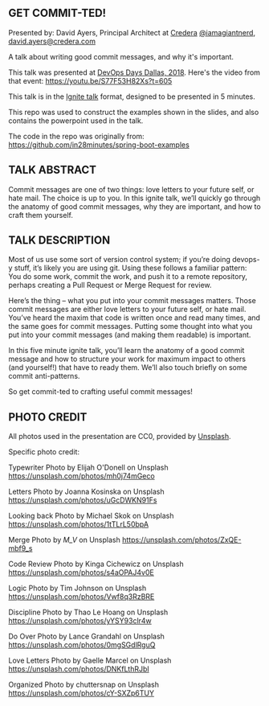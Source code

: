 GET COMMIT-TED!
---------------

Presented by: David Ayers, Principal Architect at [Credera](http://www.credera.com)
[@iamagiantnerd](https://twitter.com/iamagiantnerd), david.ayers@credera.com

A talk about writing good commit messages, and why it's important.

This talk was presented at [DevOps Days Dallas, 2018](https://www.devopsdays.org/events/2018-dallas/welcome/). Here's the video from that event:
https://youtu.be/S77F53H82Xs?t=605

This talk is in the [Ignite talk](http://www.ignitetalks.io/) format, designed to be presented in 5 minutes.

This repo was used to construct the examples shown in the slides, and also contains the powerpoint used in the talk.

The code in the repo was originally from: https://github.com/in28minutes/spring-boot-examples

TALK ABSTRACT
-------------
Commit messages are one of two things: love letters to your future self, or hate mail. The choice is up to you. In this ignite talk, we’ll quickly go through the anatomy of good commit messages, why they are important, and how to craft them yourself.

TALK DESCRIPTION
----------------
Most of us use some sort of version control system; if you’re doing devops-y stuff, it’s likely you are using git. Using these follows a familiar pattern: You do some work, commit the work, and push it to a remote repository, perhaps creating a Pull Request or Merge Request for review.

Here’s the thing – what you put into your commit messages matters. Those commit messages are either love letters to your future self, or hate mail. You’ve heard the maxim that code is written once and read many times, and the same goes for commit messages. Putting some thought into what you put into your commit messages (and making them readable) is important.

In this five minute ignite talk, you’ll learn the anatomy of a good commit message and how to structure your work for maximum impact to others (and yourself!) that have to ready them. We’ll also touch briefly on some commit anti-patterns.

So get commit-ted to crafting useful commit messages!


PHOTO CREDIT
------------

All photos used in the presentation are CC0, provided by [Unsplash](http://unsplash.com).

Specific photo credit:

Typewriter
Photo by Elijah O'Donell on Unsplash
https://unsplash.com/photos/mh0j74mGeco

Letters
Photo by Joanna Kosinska on Unsplash
https://unsplash.com/photos/uGcDWKN91Fs

Looking back
Photo by Michael Skok on Unsplash
https://unsplash.com/photos/1tTLrL50bpA

Merge
Photo by _M_V_ on Unsplash
https://unsplash.com/photos/ZxQE-mbf9_s

Code Review
Photo by Kinga Cichewicz on Unsplash
https://unsplash.com/photos/s4aOPAJ4v0E

Logic
Photo by Tim Johnson on Unsplash
https://unsplash.com/photos/Vwf8q3RzBRE

Discipline
Photo by Thao Le Hoang on Unsplash
https://unsplash.com/photos/yYSY93clr4w

Do Over
Photo by Lance Grandahl on Unsplash
https://unsplash.com/photos/0mgSGdlRguQ

Love Letters
Photo by Gaelle Marcel on Unsplash
https://unsplash.com/photos/DNKfLthRJbI

Organized
Photo by chuttersnap on Unsplash
https://unsplash.com/photos/cY-SXZp6TUY